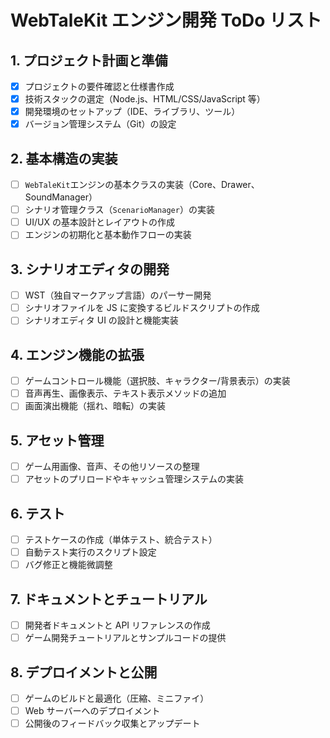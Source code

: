 # WebTaleKit エンジン開発 ToDo リスト

## 1. プロジェクト計画と準備

- [x] プロジェクトの要件確認と仕様書作成
- [x] 技術スタックの選定（Node.js、HTML/CSS/JavaScript 等）
- [x] 開発環境のセットアップ（IDE、ライブラリ、ツール）
- [x] バージョン管理システム（Git）の設定

## 2. 基本構造の実装

- [ ] `WebTaleKit`エンジンの基本クラスの実装（Core、Drawer、SoundManager）
- [ ] シナリオ管理クラス（`ScenarioManager`）の実装
- [ ] UI/UX の基本設計とレイアウトの作成
- [ ] エンジンの初期化と基本動作フローの実装

## 3. シナリオエディタの開発

- [ ] WST（独自マークアップ言語）のパーサー開発
- [ ] シナリオファイルを JS に変換するビルドスクリプトの作成
- [ ] シナリオエディタ UI の設計と機能実装

## 4. エンジン機能の拡張

- [ ] ゲームコントロール機能（選択肢、キャラクター/背景表示）の実装
- [ ] 音声再生、画像表示、テキスト表示メソッドの追加
- [ ] 画面演出機能（揺れ、暗転）の実装

## 5. アセット管理

- [ ] ゲーム用画像、音声、その他リソースの整理
- [ ] アセットのプリロードやキャッシュ管理システムの実装

## 6. テスト

- [ ] テストケースの作成（単体テスト、統合テスト）
- [ ] 自動テスト実行のスクリプト設定
- [ ] バグ修正と機能微調整

## 7. ドキュメントとチュートリアル

- [ ] 開発者ドキュメントと API リファレンスの作成
- [ ] ゲーム開発チュートリアルとサンプルコードの提供

## 8. デプロイメントと公開

- [ ] ゲームのビルドと最適化（圧縮、ミニファイ）
- [ ] Web サーバーへのデプロイメント
- [ ] 公開後のフィードバック収集とアップデート
